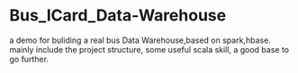# Bus_ICard_Data-Warehouse
a demo for buliding a real bus Data Warehouse,based on spark,hbase.
mainly include the project structure, some useful scala skill, a good base to go further.
